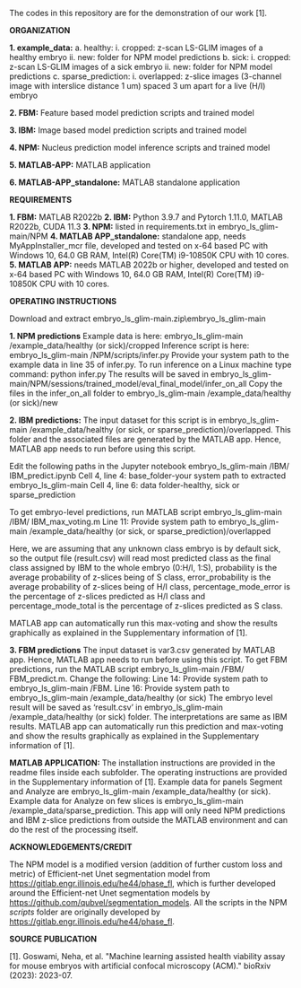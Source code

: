 The codes in this repository are for the demonstration of our work [1].


**ORGANIZATION**

**1.	example_data:**
  a.	healthy:
    i.	cropped:  z-scan LS-GLIM images of a healthy embryo
    ii.	new: folder for NPM model predictions
  b.	sick:
    i.	cropped:  z-scan LS-GLIM images of a sick embryo
    ii.	new: folder for NPM model predictions
  c.	sparse_prediction:
    i.	overlapped: z-slice images (3-channel image with interslice distance 1 um) spaced 3 um apart for a live (H/I) embryo
  	
**2.	FBM:** Feature based model prediction scripts and trained model
	
**3.	IBM:** Image based model prediction scripts and trained model

**4.	NPM:** Nucleus prediction model inference scripts and trained model

**5.	MATLAB-APP:**  MATLAB application

**6.	MATLAB-APP_standalone:**  MATLAB standalone application
 



**REQUIREMENTS**


**1.	FBM:** MATLAB R2022b
**2.	IBM:** Python 3.9.7 and Pytorch 1.11.0, MATLAB R2022b, CUDA 11.3
**3.	NPM:** listed in requirements.txt in embryo_ls_glim-main/NPM
**4. MATLAB APP_standalone:** standalone app, needs MyAppInstaller_mcr file, developed and tested on x-64 based PC with Windows 10, 64.0 GB RAM, Intel(R) Core(TM) i9-10850K CPU with 10 cores.
**5. MATLAB APP:** needs MATLAB 2022b or higher, developed and tested on x-64 based PC with Windows 10, 64.0 GB RAM, Intel(R) Core(TM) i9-10850K CPU with 10 cores.



**OPERATING INSTRUCTIONS**

Download and extract embryo_ls_glim-main.zip\embryo_ls_glim-main

**1.	NPM predictions**
Example data is here: embryo_ls_glim-main /example_data/healthy (or sick)/cropped
Inference script is here: embryo_ls_glim-main /NPM/scripts/infer.py
Provide your system path to the example data in line 35 of infer.py. To run inference on a Linux machine type command:
python infer.py
The results will be saved in embryo_ls_glim-main/NPM/sessions/trained_model/eval_final_model/infer_on_all
Copy the files in the infer_on_all folder to embryo_ls_glim-main /example_data/healthy (or sick)/new

**2.	IBM predictions:**
The input dataset for this script is in embryo_ls_glim-main /example_data/healthy (or sick, or sparse_prediction)/overlapped. This folder and the associated files are generated by the MATLAB app. Hence, MATLAB app needs to run before using this script.

Edit the following paths in the Jupyter notebook  embryo_ls_glim-main /IBM/ IBM_predict.ipynb
Cell 4, line 4: base_folder-your system path to extracted embryo_ls_glim-main
Cell 4, line 6: data folder-healthy, sick or sparse_prediction

To get embryo-level predictions, run MATLAB script embryo_ls_glim-main /IBM/ IBM_max_voting.m
Line 11: Provide system path to embryo_ls_glim-main /example_data/healthy (or sick, or sparse_prediction)/overlapped

Here, we are assuming that any unknown class embryo is by default sick, so the output file (result.csv) will read most predicted class as the final class assigned by IBM to the whole embryo (0:H/I, 1:S), probability is the average probability of z-slices being of S class, error_probability is the average probability of z-slices being of H/I class, percentage_mode_error is the percentage of z-slices predicted as H/I class and percentage_mode_total is the percentage of z-slices predicted as S class. 

MATLAB app can automatically run this max-voting and show the results graphically as explained in the Supplementary information of [1].

**3.	FBM predictions**
The input dataset is var3.csv generated by MATLAB app.  Hence, MATLAB app needs to run before using this script.
To get FBM predictions, run the MATLAB script embryo_ls_glim-main /FBM/ FBM_predict.m.
Change the following:
Line 14: Provide system path to embryo_ls_glim-main /FBM. 
Line 16: Provide system path to embryo_ls_glim-main /example_data/healthy (or sick)
The embryo level result will be saved as ‘result.csv’ in embryo_ls_glim-main /example_data/healthy (or sick) folder. The interpretations are same as IBM results.
MATLAB app can automatically run this prediction and max-voting and show the results graphically as explained in the Supplementary information of [1].

**MATLAB APPLICATION:**
The installation instructions are provided in the readme files inside each subfolder.
The operating instructions are provided in the Supplementary information of [1]. Example data for panels Segment and Analyze are embryo_ls_glim-main /example_data/healthy (or sick). Example data for Analyze on few slices is embryo_ls_glim-main /example_data/sparse_prediction.
This app will only need NPM predictions and IBM z-slice predictions from outside the MATLAB environment and can do the rest of the processing itself.


**ACKNOWLEDGEMENTS/CREDIT**

The NPM model is a modified version (addition of further custom loss and metric) of Efficient-net Unet  segmentation model from https://gitlab.engr.illinois.edu/he44/phase_fl, which is further developed around the Efficient-net Unet segmentation models by https://github.com/qubvel/segmentation_models. All the scripts in the NPM _scripts_ folder are originally developed by https://gitlab.engr.illinois.edu/he44/phase_fl.


**SOURCE PUBLICATION**

[1]. Goswami, Neha, et al. "Machine learning assisted health viability assay for mouse embryos with artificial confocal microscopy (ACM)." bioRxiv (2023): 2023-07.
